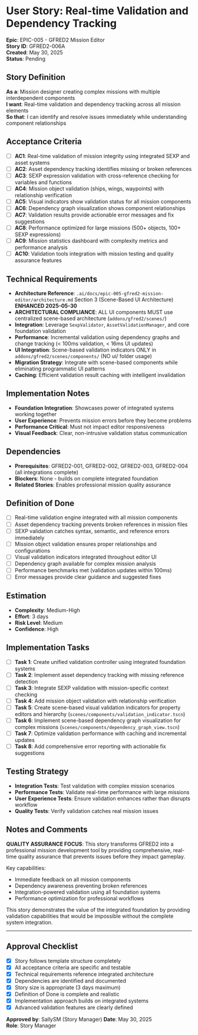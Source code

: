 # User Story: Real-time Validation and Dependency Tracking

**Epic**: EPIC-005 - GFRED2 Mission Editor  
**Story ID**: GFRED2-006A  
**Created**: May 30, 2025  
**Status**: Pending

## Story Definition
**As a**: Mission designer creating complex missions with multiple interdependent components  
**I want**: Real-time validation and dependency tracking across all mission elements  
**So that**: I can identify and resolve issues immediately while understanding component relationships

## Acceptance Criteria
- [ ] **AC1**: Real-time validation of mission integrity using integrated SEXP and asset systems
- [ ] **AC2**: Asset dependency tracking identifies missing or broken references
- [ ] **AC3**: SEXP expression validation with cross-reference checking for variables and functions
- [ ] **AC4**: Mission object validation (ships, wings, waypoints) with relationship verification
- [ ] **AC5**: Visual indicators show validation status for all mission components
- [ ] **AC6**: Dependency graph visualization shows component relationships
- [ ] **AC7**: Validation results provide actionable error messages and fix suggestions
- [ ] **AC8**: Performance optimized for large missions (500+ objects, 100+ SEXP expressions)
- [ ] **AC9**: Mission statistics dashboard with complexity metrics and performance analysis
- [ ] **AC10**: Validation tools integration with mission testing and quality assurance features

## Technical Requirements
- **Architecture Reference**: `.ai/docs/epic-005-gfred2-mission-editor/architecture.md` Section 3 (Scene-Based UI Architecture) **ENHANCED 2025-05-30**
- **ARCHITECTURAL COMPLIANCE**: ALL UI components MUST use centralized scene-based architecture (`addons/gfred2/scenes/`)
- **Integration**: Leverage `SexpValidator`, `AssetValidationManager`, and core foundation validation
- **Performance**: Incremental validation using dependency graphs and change tracking (< 100ms validation, < 16ms UI updates)
- **UI Integration**: Scene-based validation indicators ONLY in `addons/gfred2/scenes/components/` (NO ui/ folder usage)
- **Migration Strategy**: Integrate with scene-based components while eliminating programmatic UI patterns
- **Caching**: Efficient validation result caching with intelligent invalidation

## Implementation Notes
- **Foundation Integration**: Showcases power of integrated systems working together
- **User Experience**: Prevents mission errors before they become problems
- **Performance Critical**: Must not impact editor responsiveness
- **Visual Feedback**: Clear, non-intrusive validation status communication

## Dependencies
- **Prerequisites**: GFRED2-001, GFRED2-002, GFRED2-003, GFRED2-004 (all integrations complete)
- **Blockers**: None - builds on complete integrated foundation
- **Related Stories**: Enables professional mission quality assurance

## Definition of Done
- [ ] Real-time validation engine integrated with all mission components
- [ ] Asset dependency tracking prevents broken references in mission files
- [ ] SEXP validation catches syntax, semantic, and reference errors immediately
- [ ] Mission object validation ensures proper relationships and configurations
- [ ] Visual validation indicators integrated throughout editor UI
- [ ] Dependency graph available for complex mission analysis
- [ ] Performance benchmarks met (validation updates within 100ms)
- [ ] Error messages provide clear guidance and suggested fixes

## Estimation
- **Complexity**: Medium-High
- **Effort**: 3 days
- **Risk Level**: Medium
- **Confidence**: High

## Implementation Tasks
- [ ] **Task 1**: Create unified validation controller using integrated foundation systems
- [ ] **Task 2**: Implement asset dependency tracking with missing reference detection
- [ ] **Task 3**: Integrate SEXP validation with mission-specific context checking
- [ ] **Task 4**: Add mission object validation with relationship verification
- [ ] **Task 5**: Create scene-based visual validation indicators for property editors and hierarchy (`scenes/components/validation_indicator.tscn`)
- [ ] **Task 6**: Implement scene-based dependency graph visualization for complex missions (`scenes/components/dependency_graph_view.tscn`)
- [ ] **Task 7**: Optimize validation performance with caching and incremental updates
- [ ] **Task 8**: Add comprehensive error reporting with actionable fix suggestions

## Testing Strategy
- **Integration Tests**: Test validation with complex mission scenarios
- **Performance Tests**: Validate real-time performance with large missions
- **User Experience Tests**: Ensure validation enhances rather than disrupts workflow
- **Quality Tests**: Verify validation catches real mission issues

## Notes and Comments
**QUALITY ASSURANCE FOCUS**: This story transforms GFRED2 into a professional mission development tool by providing comprehensive, real-time quality assurance that prevents issues before they impact gameplay.

Key capabilities:
- Immediate feedback on all mission components
- Dependency awareness preventing broken references
- Integration-powered validation using all foundation systems
- Performance optimization for professional workflows

This story demonstrates the value of the integrated foundation by providing validation capabilities that would be impossible without the complete system integration.

---

## Approval Checklist
- [x] Story follows template structure completely
- [x] All acceptance criteria are specific and testable
- [x] Technical requirements reference integrated architecture
- [x] Dependencies are identified and documented
- [x] Story size is appropriate (3 days maximum)
- [x] Definition of Done is complete and realistic
- [x] Implementation approach builds on integrated systems
- [x] Advanced validation features are clearly defined

**Approved by**: SallySM (Story Manager) **Date**: May 30, 2025  
**Role**: Story Manager
